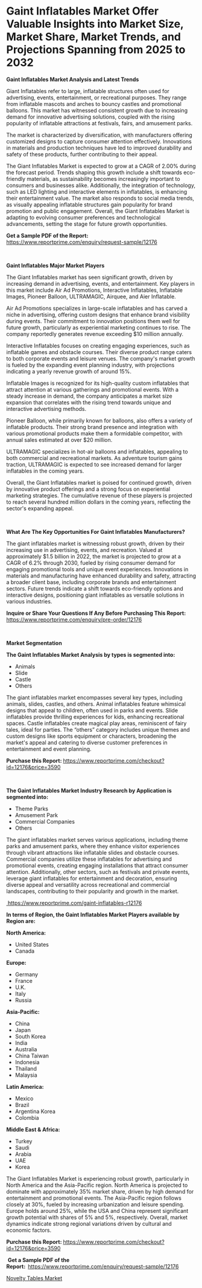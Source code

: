 <p><h1>Gaint Inflatables Market Offer Valuable Insights into Market Size, Market Share, Market Trends, and Projections Spanning from 2025 to 2032</h1></p><p><strong>Gaint Inflatables Market Analysis and Latest Trends</strong></p>
<p><p>Giant Inflatables refer to large, inflatable structures often used for advertising, events, entertainment, or recreational purposes. They range from inflatable mascots and arches to bouncy castles and promotional balloons. This market has witnessed consistent growth due to increasing demand for innovative advertising solutions, coupled with the rising popularity of inflatable attractions at festivals, fairs, and amusement parks. </p><p>The market is characterized by diversification, with manufacturers offering customized designs to capture consumer attention effectively. Innovations in materials and production techniques have led to improved durability and safety of these products, further contributing to their appeal.</p><p>The Giant Inflatables Market is expected to grow at a CAGR of 2.00% during the forecast period. Trends shaping this growth include a shift towards eco-friendly materials, as sustainability becomes increasingly important to consumers and businesses alike. Additionally, the integration of technology, such as LED lighting and interactive elements in inflatables, is enhancing their entertainment value. The market also responds to social media trends, as visually appealing inflatable structures gain popularity for brand promotion and public engagement. Overall, the Giant Inflatables Market is adapting to evolving consumer preferences and technological advancements, setting the stage for future growth opportunities.</p></p>
<p><strong>Get a Sample PDF of the Report:&nbsp;</strong> <a href="https://www.reportprime.com/enquiry/request-sample/12176?utm_campaign=3112&utm_medium=2&utm_source=Github&utm_content=ia&utm_term=18032025&utm_id=gaint-inflatables">https://www.reportprime.com/enquiry/request-sample/12176</a></p>
<p>&nbsp;</p>
<p><strong>Gaint Inflatables Major Market Players</strong></p>
<p><p>The Giant Inflatables market has seen significant growth, driven by increasing demand in advertising, events, and entertainment. Key players in this market include Air Ad Promotions, Interactive Inflatables, Inflatable Images, Pioneer Balloon, ULTRAMAGIC, Airquee, and Aier Inflatable.</p><p>Air Ad Promotions specializes in large-scale inflatables and has carved a niche in advertising, offering custom designs that enhance brand visibility during events. Their commitment to innovation positions them well for future growth, particularly as experiential marketing continues to rise. The company reportedly generates revenue exceeding $10 million annually.</p><p>Interactive Inflatables focuses on creating engaging experiences, such as inflatable games and obstacle courses. Their diverse product range caters to both corporate events and leisure venues. The company's market growth is fueled by the expanding event planning industry, with projections indicating a yearly revenue growth of around 15%.</p><p>Inflatable Images is recognized for its high-quality custom inflatables that attract attention at various gatherings and promotional events. With a steady increase in demand, the company anticipates a market size expansion that correlates with the rising trend towards unique and interactive advertising methods.</p><p>Pioneer Balloon, while primarily known for balloons, also offers a variety of inflatable products. Their strong brand presence and integration with various promotional products make them a formidable competitor, with annual sales estimated at over $20 million.</p><p>ULTRAMAGIC specializes in hot-air balloons and inflatables, appealing to both commercial and recreational markets. As adventure tourism gains traction, ULTRAMAGIC is expected to see increased demand for larger inflatables in the coming years.</p><p>Overall, the Giant Inflatables market is poised for continued growth, driven by innovative product offerings and a strong focus on experiential marketing strategies. The cumulative revenue of these players is projected to reach several hundred million dollars in the coming years, reflecting the sector's expanding appeal.</p></p>
<p>&nbsp;</p>
<p><strong>What Are The Key Opportunities For Gaint Inflatables Manufacturers?</strong></p>
<p><p>The giant inflatables market is witnessing robust growth, driven by their increasing use in advertising, events, and recreation. Valued at approximately $1.5 billion in 2022, the market is projected to grow at a CAGR of 6.2% through 2030, fueled by rising consumer demand for engaging promotional tools and unique event experiences. Innovations in materials and manufacturing have enhanced durability and safety, attracting a broader client base, including corporate brands and entertainment sectors. Future trends indicate a shift towards eco-friendly options and interactive designs, positioning giant inflatables as versatile solutions in various industries.</p></p>
<p><strong>Inquire or Share Your Questions If Any Before Purchasing This Report:</strong> <a href="https://www.reportprime.com/enquiry/pre-order/12176?utm_campaign=3112&utm_medium=2&utm_source=Github&utm_content=ia&utm_term=18032025&utm_id=gaint-inflatables">https://www.reportprime.com/enquiry/pre-order/12176</a></p>
<p>&nbsp;</p>
<p><strong>Market Segmentation</strong></p>
<p><strong>The Gaint Inflatables Market Analysis by types is segmented into:</strong></p>
<p><ul><li>Animals</li><li>Slide</li><li>Castle</li><li>Others</li></ul></p>
<p><p>The giant inflatables market encompasses several key types, including animals, slides, castles, and others. Animal inflatables feature whimsical designs that appeal to children, often used in parks and events. Slide inflatables provide thrilling experiences for kids, enhancing recreational spaces. Castle inflatables create magical play areas, reminiscent of fairy tales, ideal for parties. The “others” category includes unique themes and custom designs like sports equipment or characters, broadening the market's appeal and catering to diverse customer preferences in entertainment and event planning.</p></p>
<p><strong>Purchase this Report:&nbsp;</strong><a href="https://www.reportprime.com/checkout?id=12176&price=3590&utm_campaign=3112&utm_medium=2&utm_source=Github&utm_content=ia&utm_term=18032025&utm_id=gaint-inflatables">https://www.reportprime.com/checkout?id=12176&price=3590</a></p>
<p>&nbsp;</p>
<p><strong>The Gaint Inflatables Market Industry Research by Application is segmented into:</strong></p>
<p><ul><li>Theme Parks</li><li>Amusement Park</li><li>Commercial Companies</li><li>Others</li></ul></p>
<p><p>The giant inflatables market serves various applications, including theme parks and amusement parks, where they enhance visitor experiences through vibrant attractions like inflatable slides and obstacle courses. Commercial companies utilize these inflatables for advertising and promotional events, creating engaging installations that attract consumer attention. Additionally, other sectors, such as festivals and private events, leverage giant inflatables for entertainment and decoration, ensuring diverse appeal and versatility across recreational and commercial landscapes, contributing to their popularity and growth in the market.</p></p>
<p><a href="https://www.reportprime.com/gaint-inflatables-r12176?utm_campaign=3112&utm_medium=2&utm_source=Github&utm_content=ia&utm_term=18032025&utm_id=gaint-inflatables">&nbsp;https://www.reportprime.com/gaint-inflatables-r12176</a></p>
<p><strong>In terms of Region, the Gaint Inflatables Market Players available by Region are:</strong></p>
<p>
    <p> <strong> North America: </strong>
        <ul>
            <li>United States</li>
            <li>Canada</li>
        </ul>
        </p> 
    <p> <strong> Europe: </strong>
        <ul>
            <li>Germany</li>
            <li>France</li>
            <li>U.K.</li>
            <li>Italy</li>
            <li>Russia</li>
        </ul>
        </p> 
    <p> <strong> Asia-Pacific: </strong>
        <ul>
            <li>China</li>
            <li>Japan</li>
            <li>South Korea</li>
            <li>India</li>
            <li>Australia</li>
            <li>China Taiwan</li>
            <li>Indonesia</li>
            <li>Thailand</li>
            <li>Malaysia</li>
        </ul>
        </p> 
    <p> <strong> Latin America: </strong>
        <ul>
            <li>Mexico</li>
            <li>Brazil</li>
            <li>Argentina Korea</li>
            <li>Colombia</li>
        </ul>
        </p> 
    <p> <strong> Middle East & Africa: </strong>
        <ul>
            <li>Turkey</li>
            <li>Saudi</li>
            <li>Arabia</li>
            <li>UAE</li>
            <li>Korea</li>
        </ul>
    </p>
    </p>
<p><p>The Giant Inflatables Market is experiencing robust growth, particularly in North America and the Asia-Pacific region. North America is projected to dominate with approximately 35% market share, driven by high demand for entertainment and promotional events. The Asia-Pacific region follows closely at 30%, fueled by increasing urbanization and leisure spending. Europe holds around 25%, while the USA and China represent significant growth potential with shares of 5% and 5%, respectively. Overall, market dynamics indicate strong regional variations driven by cultural and economic factors.</p></p>
<p><strong>Purchase this Report: </strong><a href="https://www.reportprime.com/checkout?id=12176&price=3590&utm_campaign=3112&utm_medium=2&utm_source=Github&utm_content=ia&utm_term=18032025&utm_id=gaint-inflatables">https://www.reportprime.com/checkout?id=12176&price=3590</a></p>
<p>&nbsp;<strong>Get a Sample PDF of the Report:&nbsp;&nbsp;</strong><a href="https://www.reportprime.com/enquiry/request-sample/12176?utm_campaign=3112&utm_medium=2&utm_source=Github&utm_content=ia&utm_term=18032025&utm_id=gaint-inflatables">https://www.reportprime.com/enquiry/request-sample/12176</a></p>
<p><strong></strong></p>
<p><p><a href="https://github.com/zitanebeibit9/Market-Research-Report-List-1/blob/main/novelty-tables-market.md?utm_campaign=3112&utm_medium=2&utm_source=Github&utm_content=ia&utm_term=18032025&utm_id=gaint-inflatables">Novelty Tables Market</a></p></p>